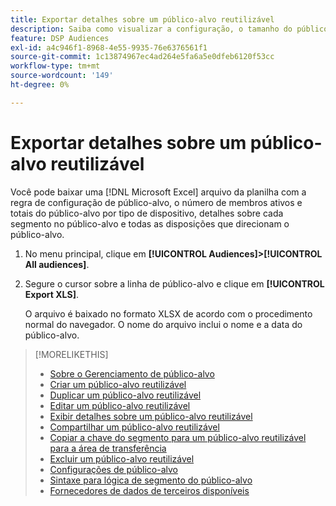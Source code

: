 ```yaml
---
title: Exportar detalhes sobre um público-alvo reutilizável
description: Saiba como visualizar a configuração, o tamanho do público-alvo e as disposições direcionadas para um público-alvo reutilizável.
feature: DSP Audiences
exl-id: a4c946f1-8968-4e55-9935-76e6376561f1
source-git-commit: 1c13874967ec4ad264e5fa6a5e0dfeb6120f53cc
workflow-type: tm+mt
source-wordcount: '149'
ht-degree: 0%

---
```


# Exportar detalhes sobre um público-alvo reutilizável

Você pode baixar uma [!DNL Microsoft Excel] arquivo da planilha com a regra de configuração de público-alvo, o número de membros ativos e totais do público-alvo por tipo de dispositivo, detalhes sobre cada segmento no público-alvo e todas as disposições que direcionam o público-alvo.

1. No menu principal, clique em **[!UICONTROL Audiences]>[!UICONTROL All audiences]**.

1. Segure o cursor sobre a linha de público-alvo e clique em **[!UICONTROL Export XLS]**.

   O arquivo é baixado no formato XLSX de acordo com o procedimento normal do navegador. O nome do arquivo inclui o nome e a data do público-alvo.

>[!MORELIKETHIS]
>
>* [Sobre o Gerenciamento de público-alvo](audience-about.md)
>* [Criar um público-alvo reutilizável](reusable-audience-create.md)
>* [Duplicar um público-alvo reutilizável](reusable-audience-duplicate.md)
>* [Editar um público-alvo reutilizável](reusable-audience-edit.md)
>* [Exibir detalhes sobre um público-alvo reutilizável](reusable-audience-view-details.md)
>* [Compartilhar um público-alvo reutilizável](reusable-audience-share.md)
>* [Copiar a chave do segmento para um público-alvo reutilizável para a área de transferência](reusable-audience-clipboard.md)
>* [Excluir um público-alvo reutilizável](reusable-audience-delete.md)
>* [Configurações de público-alvo](audience-settings.md)
>* [Sintaxe para lógica de segmento do público-alvo](audience-segment-logic-syntax.md)
>* [Fornecedores de dados de terceiros disponíveis](third-party-data-providers.md)


